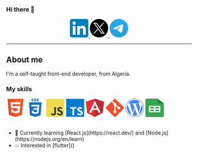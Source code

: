 ### Hi there 👋

<div id="header" align="center">
  <a href="https://www.linkedin.com/in/redouane-bekkouche/" target="_blank">
    <img src="./assets/LinkedIn_icon.svg" width="50" height="50">
  </a>
  <a href="https://twitter.com/red1dev" target="_blank">
    <img src="./assets/X-icon.svg" width="50" height="50">
  </a>
  <a href="https://t.me/red1dev" target="_blank">
    <img src="./assets/telegram.svg" width="50" height="50">
  </a>
</div>

---

## About me

I'm a self-taught front-end developer, from Algeria.

### My skills

<div>
  <img 
    src="./assets/html5-original.svg" 
    alt="HTML icon" width="50" height="50"/>
  <img 
    src="./assets/css3-plain-wordmark.svg" 
    alt="CSS icon" width="50" height="50"/>
  <img 
    src="./assets/javascript-original.svg" 
    alt="Javascript icon" width="50" height="50"/>
  <img 
    src="./assets/typescript.svg" 
    alt="Typescript icon" width="50" height="50"/>
  <img 
    src="./assets/angular.svg" 
    alt="Angular icon" width="50" height="50"/>
  <img 
    src="./assets/git-plain.svg" 
    alt="GIT icon" width="50" height="50"/>
  <img 
    src="./assets/wordpress.svg" 
    alt="WordPress icon" width="50" height="50"/>
  <img 
    src="./assets/google-sheets-logo-icon.svg" 
    alt="Google Sheets icon" width="50" height="50"/>
</div>

<br />

<ul>
  <li>🌱 Currently learning [React.js](https://react.dev/) and [Node.js](https://nodejs.org/en/learn)
  <li>💥 Interested in [flutter]()
</ul>



<!--
**red1code/red1code** is a ✨ _special_ ✨ repository because its `README.md` (this file) appears on your GitHub profile.

Here are some ideas to get you started:

- 🔭 I’m currently working on ...
- 🌱 I’m currently learning ...
- 👯 I’m looking to collaborate on ...
- 🤔 I’m looking for help with ...
- 💬 Ask me about ...
- 📫 How to reach me: ...
- 😄 Pronouns: ...
- ⚡ Fun fact: ...
-->
